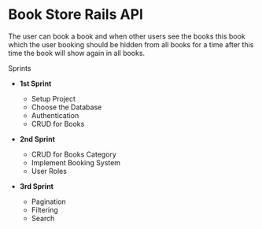 # Book Store Rails API 

The user can book a book and when other users see the books this book which the user booking should be hidden from all books for a time after this time the book will show again in all books.

Sprints
* **1st Sprint**
  * Setup Project
  * Choose the Database
  * Authentication
  * CRUD for Books


* **2nd Sprint**
    * CRUD for Books Category
    * Implement Booking System
    * User Roles


* **3rd Sprint**
  * Pagination
  * Filtering
  * Search